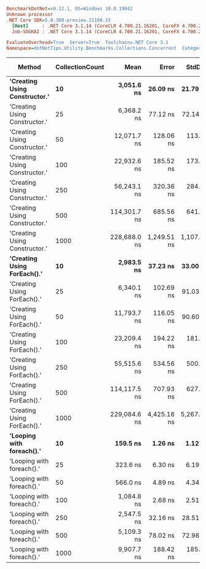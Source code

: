 ``` ini

BenchmarkDotNet=v0.12.1, OS=Windows 10.0.19042
Unknown processor
.NET Core SDK=5.0.300-preview.21180.15
  [Host]     : .NET Core 3.1.14 (CoreCLR 4.700.21.16201, CoreFX 4.700.21.16208), X64 RyuJIT
  Job-SOGKAI : .NET Core 3.1.14 (CoreCLR 4.700.21.16201, CoreFX 4.700.21.16208), X64 RyuJIT

EvaluateOverhead=True  Server=True  Toolchain=.NET Core 3.1  
Namespace=dotNetTips.Utility.Benchmarks.Collections.Concurrent  Categories=DistinctConcurrentBag,GenericCollections  

```
|                        Method | CollectionCount |         Mean |       Error |      StdDev |      StdErr |          Min |           Q1 |       Median |           Q3 |          Max |        Op/s | CI99.9% Margin | Iterations | Kurtosis | MValue | Skewness | Rank | LogicalGroup | Baseline | Code Size |  Gen 0 | Gen 1 | Gen 2 | Allocated |
|------------------------------ |---------------- |-------------:|------------:|------------:|------------:|-------------:|-------------:|-------------:|-------------:|-------------:|------------:|---------------:|-----------:|---------:|-------:|---------:|-----:|------------- |--------- |----------:|-------:|------:|------:|----------:|
| **&#39;Creating Using Constructor.&#39;** |              **10** |   **3,051.6 ns** |    **26.09 ns** |    **21.79 ns** |     **6.04 ns** |   **3,023.7 ns** |   **3,038.7 ns** |   **3,048.1 ns** |   **3,054.4 ns** |   **3,098.7 ns** |   **327,701.8** |      **26.090 ns** |      **13.00** |    **2.748** |  **2.000** |   **0.8359** |    **7** |            ***** |       **No** |     **333 B** | **0.0038** |     **-** |     **-** |    **1424 B** |
| &#39;Creating Using Constructor.&#39; |              25 |   6,368.2 ns |    77.12 ns |    72.14 ns |    18.63 ns |   6,279.1 ns |   6,314.0 ns |   6,346.7 ns |   6,427.1 ns |   6,502.6 ns |   157,029.0 |      77.120 ns |      15.00 |    1.864 |  2.000 |   0.6080 |    9 |            * |       No |     333 B | 0.0076 |     - |     - |    2192 B |
| &#39;Creating Using Constructor.&#39; |              50 |  12,071.7 ns |   128.06 ns |   113.53 ns |    30.34 ns |  11,950.9 ns |  11,981.9 ns |  12,043.1 ns |  12,156.3 ns |  12,271.7 ns |    82,838.7 |     128.065 ns |      14.00 |    1.716 |  2.000 |   0.6183 |   12 |            * |       No |     333 B | 0.0153 |     - |     - |    4408 B |
| &#39;Creating Using Constructor.&#39; |             100 |  22,932.6 ns |   185.52 ns |   173.54 ns |    44.81 ns |  22,584.4 ns |  22,831.3 ns |  22,963.7 ns |  23,074.0 ns |  23,176.6 ns |    43,606.1 |     185.522 ns |      15.00 |    1.954 |  2.000 |  -0.3517 |   13 |            * |       No |     333 B | 0.0305 |     - |     - |    9064 B |
| &#39;Creating Using Constructor.&#39; |             250 |  56,243.1 ns |   320.36 ns |   284.00 ns |    75.90 ns |  55,547.0 ns |  56,137.9 ns |  56,329.0 ns |  56,432.6 ns |  56,586.4 ns |    17,780.0 |     320.365 ns |      14.00 |    3.131 |  2.000 |  -0.9723 |   14 |            * |       No |     333 B | 0.0610 |     - |     - |   19288 B |
| &#39;Creating Using Constructor.&#39; |             500 | 114,301.7 ns |   685.56 ns |   641.27 ns |   165.58 ns | 113,345.0 ns | 113,827.0 ns | 114,385.7 ns | 114,824.1 ns | 115,427.7 ns |     8,748.8 |     685.562 ns |      15.00 |    1.636 |  2.000 |   0.0168 |   15 |            * |       No |     333 B | 0.1221 |     - |     - |   40168 B |
| &#39;Creating Using Constructor.&#39; |            1000 | 228,688.0 ns | 1,249.51 ns | 1,107.66 ns |   296.03 ns | 226,620.7 ns | 228,196.9 ns | 228,459.5 ns | 228,907.6 ns | 231,088.0 ns |     4,372.8 |   1,249.513 ns |      14.00 |    2.822 |  2.000 |   0.4180 |   16 |            * |       No |     333 B | 0.2441 |     - |     - |   83336 B |
|   **&#39;Creating Using ForEach().&#39;** |              **10** |   **2,983.5 ns** |    **37.23 ns** |    **33.00 ns** |     **8.82 ns** |   **2,950.0 ns** |   **2,962.7 ns** |   **2,973.4 ns** |   **3,001.1 ns** |   **3,067.0 ns** |   **335,180.8** |      **37.229 ns** |      **14.00** |    **3.381** |  **2.000** |   **1.1552** |    **6** |            ***** |       **No** |     **406 B** | **0.0038** |     **-** |     **-** |    **1312 B** |
|   &#39;Creating Using ForEach().&#39; |              25 |   6,340.1 ns |   102.69 ns |    91.03 ns |    24.33 ns |   6,255.1 ns |   6,268.7 ns |   6,313.8 ns |   6,372.4 ns |   6,531.1 ns |   157,727.0 |     102.692 ns |      14.00 |    2.835 |  2.000 |   1.0518 |    9 |            * |       No |     406 B | 0.0076 |     - |     - |    1960 B |
|   &#39;Creating Using ForEach().&#39; |              50 |  11,793.7 ns |   116.05 ns |    90.60 ns |    26.16 ns |  11,587.5 ns |  11,763.2 ns |  11,802.4 ns |  11,853.7 ns |  11,902.7 ns |    84,791.2 |     116.051 ns |      12.00 |    2.729 |  2.000 |  -0.8426 |   11 |            * |       No |     406 B | 0.0153 |     - |     - |    3976 B |
|   &#39;Creating Using ForEach().&#39; |             100 |  23,209.4 ns |   194.22 ns |   181.68 ns |    46.91 ns |  22,902.2 ns |  23,060.3 ns |  23,218.7 ns |  23,357.6 ns |  23,486.6 ns |    43,086.0 |     194.225 ns |      15.00 |    1.563 |  2.000 |  -0.1287 |   13 |            * |       No |     406 B | 0.0305 |     - |     - |    8232 B |
|   &#39;Creating Using ForEach().&#39; |             250 |  55,515.6 ns |   534.56 ns |   500.03 ns |   129.11 ns |  54,676.0 ns |  55,192.5 ns |  55,477.0 ns |  55,791.9 ns |  56,398.9 ns |    18,013.0 |     534.564 ns |      15.00 |    2.017 |  2.000 |   0.1650 |   14 |            * |       No |     406 B | 0.0610 |     - |     - |   17256 B |
|   &#39;Creating Using ForEach().&#39; |             500 | 114,117.5 ns |   707.93 ns |   627.56 ns |   167.72 ns | 113,214.9 ns | 113,685.4 ns | 114,043.7 ns | 114,294.6 ns | 115,342.3 ns |     8,762.9 |     707.933 ns |      14.00 |    2.456 |  2.000 |   0.6103 |   15 |            * |       No |     406 B | 0.1221 |     - |     - |   36136 B |
|   &#39;Creating Using ForEach().&#39; |            1000 | 229,084.6 ns | 4,425.16 ns | 5,267.83 ns | 1,149.54 ns | 220,670.2 ns | 223,966.1 ns | 229,640.3 ns | 231,625.0 ns | 237,742.5 ns |     4,365.2 |   4,425.155 ns |      21.00 |    1.872 |  2.000 |  -0.0397 |   16 |            * |       No |     406 B | 0.2441 |     - |     - |   75304 B |
|     **&#39;Looping with foreach().&#39;** |              **10** |     **159.5 ns** |     **1.26 ns** |     **1.12 ns** |     **0.30 ns** |     **158.3 ns** |     **158.7 ns** |     **159.1 ns** |     **160.2 ns** |     **162.4 ns** | **6,268,267.5** |       **1.262 ns** |      **14.00** |    **3.478** |  **2.000** |   **1.0813** |    **1** |            ***** |       **No** |     **729 B** | **0.0153** |     **-** |     **-** |     **144 B** |
|     &#39;Looping with foreach().&#39; |              25 |     323.6 ns |     6.30 ns |     6.19 ns |     1.55 ns |     314.7 ns |     318.7 ns |     321.2 ns |     330.1 ns |     331.5 ns | 3,090,343.7 |       6.303 ns |      16.00 |    1.183 |  2.000 |   0.1006 |    2 |            * |       No |     729 B | 0.0277 |     - |     - |     264 B |
|     &#39;Looping with foreach().&#39; |              50 |     566.0 ns |     4.89 ns |     4.34 ns |     1.16 ns |     558.7 ns |     563.9 ns |     567.1 ns |     569.0 ns |     571.6 ns | 1,766,642.7 |       4.895 ns |      14.00 |    1.718 |  2.000 |  -0.4219 |    3 |            * |       No |     729 B | 0.0486 |     - |     - |     464 B |
|     &#39;Looping with foreach().&#39; |             100 |   1,084.8 ns |     2.68 ns |     2.51 ns |     0.65 ns |   1,078.7 ns |   1,084.0 ns |   1,085.3 ns |   1,086.2 ns |   1,087.8 ns |   921,845.8 |       2.680 ns |      15.00 |    3.118 |  2.000 |  -1.0671 |    4 |            * |       No |     729 B | 0.0896 |     - |     - |     864 B |
|     &#39;Looping with foreach().&#39; |             250 |   2,547.5 ns |    32.16 ns |    28.51 ns |     7.62 ns |   2,522.8 ns |   2,525.8 ns |   2,529.3 ns |   2,569.6 ns |   2,614.0 ns |   392,548.3 |      32.162 ns |      14.00 |    2.484 |  2.000 |   0.8526 |    5 |            * |       No |     729 B | 0.2213 |     - |     - |    2064 B |
|     &#39;Looping with foreach().&#39; |             500 |   5,109.3 ns |    78.02 ns |    72.98 ns |    18.84 ns |   5,008.2 ns |   5,060.7 ns |   5,083.0 ns |   5,144.7 ns |   5,247.9 ns |   195,720.4 |      78.016 ns |      15.00 |    1.946 |  2.000 |   0.5104 |    8 |            * |       No |     729 B | 0.4349 |     - |     - |    4064 B |
|     &#39;Looping with foreach().&#39; |            1000 |   9,907.7 ns |   188.42 ns |   185.06 ns |    46.26 ns |   9,706.2 ns |   9,733.2 ns |   9,933.8 ns |  10,001.6 ns |  10,200.6 ns |   100,931.6 |     188.422 ns |      16.00 |    1.557 |  2.000 |   0.3440 |   10 |            * |       No |     729 B | 0.8545 |     - |     - |    8064 B |
